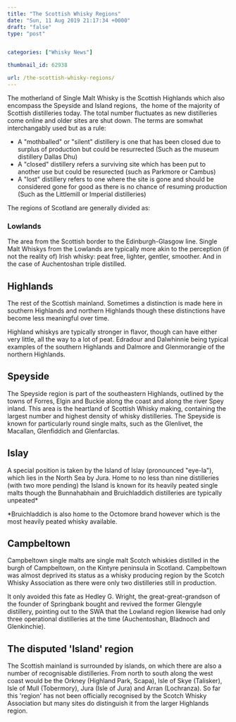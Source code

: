 ```yaml
---
title: "The Scottish Whisky Regions"
date: "Sun, 11 Aug 2019 21:17:34 +0000"
draft: "false"
type: "post"


categories: ["Whisky News"]

thumbnail_id: 62938

url: /the-scottish-whisky-regions/
---
```


The motherland of Single Malt Whisky is the Scottish Highlands which also encompass the Speyside and Island regions,  the home of the majority of Scottish distilleries today. The total number fluctuates as new distilleries come online and older sites are shut down. The terms are somwhat interchangably used but as a rule:
<ul>
 	<li>A "mothballed" or "silent" distillery is one that has been closed due to surplus of production but could be resurrected (Such as the museum distillery Dallas Dhu)</li>
 	<li>A "closed" distillery refers a surviving site which has been put to another use but could be resurected (such as Parkmore or Cambus)</li>
 	<li>A "lost" distillery refers to one where the site is gone and should be considered gone for good as there is no chance of resuming production (Such as the Littlemill or Imperial distilleries)</li>
</ul>
The regions of Scotland are generally divided as:
<h3>Lowlands</h3>
The area from the Scottish border to the Edinburgh-Glasgow line. Single Malt Whiskys from the Lowlands are typically more akin to the perception (if not the reality of) Irish whisky: peat free, lighter, gentler, smoother. And in the case of Auchentoshan triple distilled.
<h2>Highlands</h2>
The rest of the Scottish mainland. Sometimes a distinction is made here in southern Highlands and northern Highlands though these distinctions have become less meaningful over time.

Highland whiskys are typically stronger in flavor, though can have either very little, all the way to a lot of peat. Edradour and Dalwhinnie being typical examples of the southern Highlands and Dalmore and Glenmorangie of the northern Highlands.
<h2>Speyside</h2>
The Speyside region is part of the southeastern Highlands, outlined by the towns of Forres, Elgin and Buckie along the coast and along the river Spey inland. This area is the heartland of Scottish Whisky making, containing the largest number and highest density of whisky distilleries. The Speyside is known for particularly round single malts, such as the Glenlivet, the Macallan, Glenfiddich and Glenfarclas.
<h2>Islay</h2>
A special position is taken by the Island of Islay (pronounced "eye-la"), which lies in the North Sea by Jura. Home to no less than nine distilleries (with two more pending) the Island is known for its heavily peated single malts though the Bunnahabhain and Bruichladdich distilleries are typically unpeated*

*Bruichladdich is also home to the Octomore brand however which is the most heavily peated whisky available.
<h2>Campbeltown</h2>
Campbeltown single malts are single malt Scotch whiskies distilled in the burgh of Campbeltown, on the Kintyre peninsula in Scotland. Campbeltown was almost deprived its status as a whisky producing region by the Scotch Whisky Association as there were only two distilleries still in production.

It only avoided this fate as Hedley G. Wright, the great-great-grandson of the founder of Springbank bought and revived the former Glengyle distillery, pointing out to the SWA that the Lowland region likewise had only three operational distilleries at the time (Auchentoshan, Bladnoch and Glenkinchie).
<h2>The disputed 'Island' region</h2>
The Scottish mainland is surrounded by islands, on which there are also a number of recognisable distilleries. From north to south along the west coast would be the Orkney (Highland Park, Scapa), Isle of Skye (Talisker), Isle of Mull (Tobermory), Jura (Isle of Jura) and Arran (Lochranza). So far this 'region' has not been officially recognised by the Scotch Whisky Association but many sites do distinguish it from the larger Highlands region.

&nbsp;
